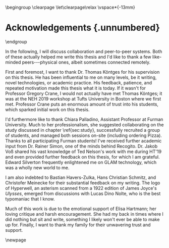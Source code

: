 \begingroup
\clearpage
\let\clearpage\relax
\vspace*{-13mm}
# Acknowledgements {.unnumbered}
\endgroup

In the following, I will discuss collaboration and peer-to-peer systems. Both of these actually helped me write this thesis and I'd like to thank a few like-minded peers---physical ones, albeit sometimes connected remotely.

First and foremost, I want to thank Dr. Thomas Köntges for his supervision on this thesis. He has been influential to me on many levels, be it writing, novel technologies, or academic practice. His feedback, patience, and repeated motivation made this thesis what it is today. If it wasn't for Professor Gregory Crane, I would not actually have met Thomas Köntges; it was at the NEH 2019 workshop at Tufts University in Boston where we first met. Professor Crane puts an enormous amount of trust into his students, which sparked initial work on this thesis.

I'd furthermore like to thank Chiara Palladino, Assistant Professor at Furman University. Much to her professionalism, she suggested collaborating on the study discussed in chapter \ref{sec:study}, successfully recruited a group of students, and managed both sessions on-site (including ordering Pizza). Thanks to all participating Furman students! I've received further academic input from Dr. Rainer Simon, one of the minds behind Recogito. Dr. Jakob Voß shared his vast knowledge of Ted Nelson's work with me during HT'19 and even provided further feedback on this thesis, for which I am grateful. Edward Silverton frequently enlightened me on GLAM technology, which was a wholly new world to me.

I am also indebted to Bastian Havers-Zulka, Hans Christian Schmitz, and Christofer Meinecke for their substantial feedback on my writing. The logo of Hyperwell, an asterism scanned from a 1922 edition of James Joyce's _Ulysses_, emerged from discussions with Lucas Dino Nolte, who is the best typomaniac that I know.

Much of this work is due to the emotional support of Elisa Hartmann; her loving critique and harsh encouragement. She had my back in times where I did nothing but sit and write, something I likely won't ever be able to make up for. Finally, I want to thank my family for their unwavering trust and support.

\newpage
